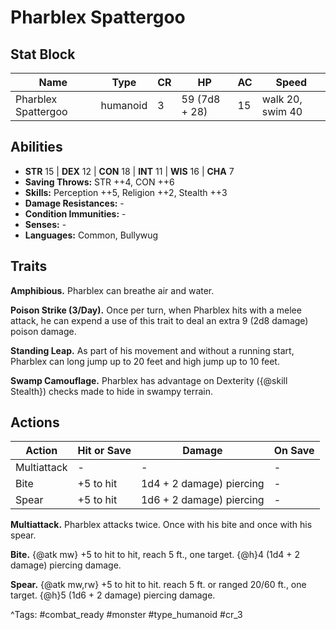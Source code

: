 # Pharblex Spattergoo

## Stat Block

| Name | Type | CR | HP | AC | Speed |
|------|------|----|----|----|-------|
| Pharblex Spattergoo | humanoid | 3 | 59 (7d8 + 28) | 15 | walk 20, swim 40 |

## Abilities

- **STR** 15 | **DEX** 12 | **CON** 18 | **INT** 11 | **WIS** 16 | **CHA** 7
- **Saving Throws:** STR ++4, CON ++6  
- **Skills:** Perception ++5, Religion ++2, Stealth ++3  
- **Damage Resistances:** -  
- **Condition Immunities:** -  
- **Senses:** -  
- **Languages:** Common, Bullywug

## Traits

**Amphibious.** Pharblex can breathe air and water.

**Poison Strike (3/Day).** Once per turn, when Pharblex hits with a melee attack, he can expend a use of this trait to deal an extra 9 (2d8 damage) poison damage.

**Standing Leap.** As part of his movement and without a running start, Pharblex can long jump up to 20 feet and high jump up to 10 feet.

**Swamp Camouflage.** Pharblex has advantage on Dexterity ({@skill Stealth}) checks made to hide in swampy terrain.


## Actions

| Action | Hit or Save | Damage | On Save |
|--------|--------------|--------|----------|
| Multiattack | - | - | - |
| Bite | +5 to hit | 1d4 + 2 damage) piercing | - |
| Spear | +5 to hit | 1d6 + 2 damage) piercing | - |

**Multiattack.** Pharblex attacks twice. Once with his bite and once with his spear.

**Bite.** {@atk mw} +5 to hit to hit, reach 5 ft., one target. {@h}4 (1d4 + 2 damage) piercing damage.

**Spear.** {@atk mw,rw} +5 to hit to hit. reach 5 ft. or ranged 20/60 ft., one target. {@h}5 (1d6 + 2 damage) piercing damage.


^Tags: #combat_ready #monster #type_humanoid #cr_3